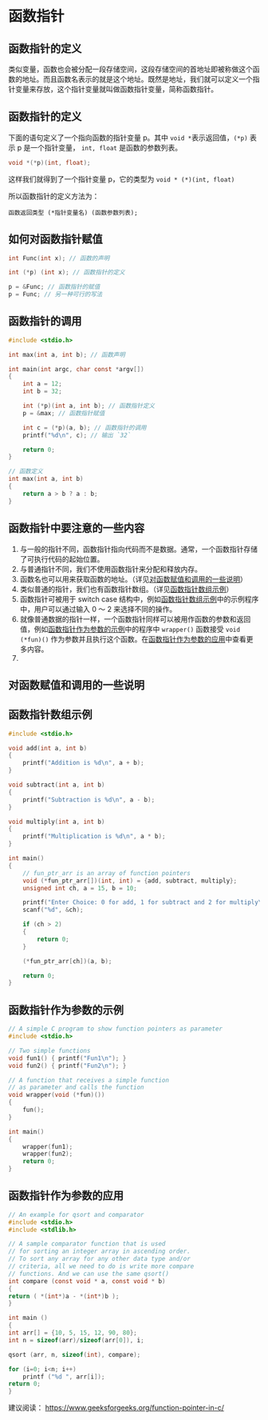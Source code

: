 # 函数指针

## 函数指针的定义

类似变量，函数也会被分配一段存储空间，这段存储空间的首地址即被称做这个函数的地址。而且函数名表示的就是这个地址。既然是地址，我们就可以定义一个指针变量来存放，这个指针变量就叫做函数指针变量，简称函数指针。

## 函数指针的定义

下面的语句定义了一个指向函数的指针变量 p。其中 `void *`表示返回值，`(*p)` 表示 p 是一个指针变量， `int, float` 是函数的参数列表。

```c
void *(*p)(int, float);
```

这样我们就得到了一个指针变量 p，它的类型为 `void * (*)(int, float)`

所以函数指针的定义方法为：

```
函数返回类型 (*指针变量名) (函数参数列表);
```

## 如何对函数指针赋值

```c
int Func(int x); // 函数的声明

int (*p) (int x); // 函数指针的定义

p = &Func; // 函数指针的赋值
p = Func; // 另一种可行的写法
```

## 函数指针的调用

```c
#include <stdio.h>

int max(int a, int b); // 函数声明

int main(int argc, char const *argv[])
{
    int a = 12;
    int b = 32;

    int (*p)(int a, int b); // 函数指针定义
    p = &max; // 函数指针赋值

    int c = (*p)(a, b); // 函数指针的调用
    printf("%d\n", c); // 输出 `32`

    return 0;
}

// 函数定义
int max(int a, int b)
{
    return a > b ? a : b;
}
```

## 函数指针中要注意的一些内容

1. 与一般的指针不同，函数指针指向代码而不是数据。通常，一个函数指针存储了可执行代码的起始位置。
2. 与普通指针不同，我们不使用函数指针来分配和释放内存。
3. 函数名也可以用来获取函数的地址。（详见[对函数赋值和调用的一些说明](#对函数赋值和调用的一些说明)）
4. 类似普通的指针，我们也有函数指针数组。（详见[函数指针数组示例](#函数指针数组示例)）
5. 函数指针可被用于 switch case 结构中，例如[函数指针数组示例](#函数指针数组示例)中的示例程序中，用户可以通过输入 0 ～ 2 来选择不同的操作。
6. 就像普通数据的指针一样，一个函数指针同样可以被用作函数的参数和返回值，例如[函数指针作为参数的示例](#函数指针作为参数的示例)中的程序中 `wrapper()` 函数接受 `void (*fun)()` 作为参数并且执行这个函数。在[函数指针作为参数的应用](#函数指针作为参数的应用)中查看更多内容。
7. 

## 对函数赋值和调用的一些说明

## 函数指针数组示例

```c
#include <stdio.h>

void add(int a, int b)
{
    printf("Addition is %d\n", a + b);
}

void subtract(int a, int b)
{
    printf("Subtraction is %d\n", a - b);
}

void multiply(int a, int b)
{
    printf("Multiplication is %d\n", a * b);
}

int main()
{
    // fun_ptr_arr is an array of function pointers
    void (*fun_ptr_arr[])(int, int) = {add, subtract, multiply};
    unsigned int ch, a = 15, b = 10;

    printf("Enter Choice: 0 for add, 1 for subtract and 2 for multiply\n");
    scanf("%d", &ch);

    if (ch > 2)
    {
        return 0;
    }

    (*fun_ptr_arr[ch])(a, b);

    return 0;
}
```

## 函数指针作为参数的示例

```c
// A simple C program to show function pointers as parameter
#include <stdio.h>

// Two simple functions
void fun1() { printf("Fun1\n"); }
void fun2() { printf("Fun2\n"); }

// A function that receives a simple function
// as parameter and calls the function
void wrapper(void (*fun)())
{
    fun();
}

int main()
{
    wrapper(fun1);
    wrapper(fun2);
    return 0;
}
```

## 函数指针作为参数的应用

```c
// An example for qsort and comparator 
#include <stdio.h> 
#include <stdlib.h> 

// A sample comparator function that is used 
// for sorting an integer array in ascending order. 
// To sort any array for any other data type and/or 
// criteria, all we need to do is write more compare 
// functions. And we can use the same qsort() 
int compare (const void * a, const void * b) 
{ 
return ( *(int*)a - *(int*)b ); 
} 

int main () 
{ 
int arr[] = {10, 5, 15, 12, 90, 80}; 
int n = sizeof(arr)/sizeof(arr[0]), i; 

qsort (arr, n, sizeof(int), compare); 

for (i=0; i<n; i++) 
	printf ("%d ", arr[i]); 
return 0; 
}
```


建议阅读： <https://www.geeksforgeeks.org/function-pointer-in-c/>
